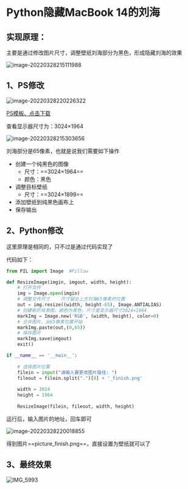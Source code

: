 # Python隐藏MacBook 14的刘海

## 实现原理：

主要是通过修改图片尺寸，调整壁纸刘海部分为黑色，形成隐藏刘海的效果

![image-20220328215111988](https://pledge99.oss-cn-beijing.aliyuncs.com/img/image-20220328215111988.png)

## 1、PS修改

![image-20220328220226322](https://pledge99.oss-cn-beijing.aliyuncs.com/img/image-20220328220226322.png)

[PS模板、点击下载](https://download.csdn.net/download/m0_51360693/85049776)

查看显示器尺寸为：3024×1964

![image-20220328215303656](https://pledge99.oss-cn-beijing.aliyuncs.com/img/image-20220328215303656.png)

刘海部分是65像素，也就是说我们需要如下操作

- 创建一个纯黑色的图像
  - 尺寸：==3024×1964==
  - 颜色：黑色
- 调整目标壁纸
  - 尺寸：==3024×1899==
- 添加壁纸到纯黑色画布上
- 保存输出



## 2、Python修改

这里原理是相同的，只不过是通过代码实现了

代码如下：

```python
from PIL import Image  #Pillow

def ResizeImage(imgin, imgout, width, height):
    # 打开文件
    img = Image.open(imgin)
    # 调整文件尺寸    尺寸留出上方刘海65像素的位置
    out = img.resize((width, height-65), Image.ANTIALIAS)
    # 创建新的背景图，颜色为黑色，尺寸是显示器尺寸3024×1964
    markImg = Image.new('RGB', (width, height), color=0)
    # 合并图片，从65像素位置开始
    markImg.paste(out,(0,65))
    # 保存图片
    markImg.save(imgout)
    exit()

if __name__ == '__main__':
    
    # 选择图片位置
    filein = input("请输入要更改图片路径: ")
    fileout = filein.split(".")[0] + '_finish.png'
    
    width = 3024
    height = 1964
    
    ResizeImage(filein, fileout, width, height)
```

运行后，输入图片的地址，回车即可

![image-20220328220018855](https://pledge99.oss-cn-beijing.aliyuncs.com/img/image-20220328220018855.png)

得到图片==picture_finish.png==，直接设置为壁纸就可以了



## 3、最终效果

![IMG_5993](https://pledge99.oss-cn-beijing.aliyuncs.com/img/IMG_5993.jpg)